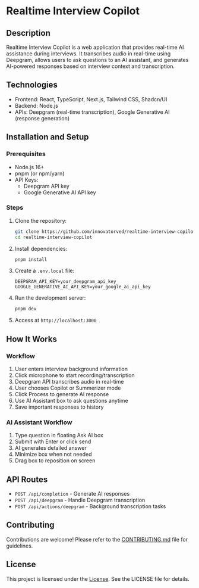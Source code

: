 # Realtime Interview Copilot

## Description

Realtime Interview Copilot is a web application that provides real-time AI assistance during interviews. It transcribes audio in real-time using Deepgram, allows users to ask questions to an AI assistant, and generates AI-powered responses based on interview context and transcription.

## Technologies

- Frontend: React, TypeScript, Next.js, Tailwind CSS, Shadcn/UI
- Backend: Node.js
- APIs: Deepgram (real-time transcription), Google Generative AI (response generation)


## Installation and Setup

### Prerequisites
- Node.js 16+
- pnpm (or npm/yarn)
- API Keys:
  - Deepgram API key
  - Google Generative AI API key

### Steps

1. Clone the repository:
    ```bash
    git clone https://github.com/innovatorved/realtime-interview-copilot.git
    cd realtime-interview-copilot
    ```

2. Install dependencies:
    ```bash
    pnpm install
    ```

3. Create a `.env.local` file:
    ```
    DEEPGRAM_API_KEY=your_deepgram_api_key
    GOOGLE_GENERATIVE_AI_API_KEY=your_google_ai_api_key
    ```

4. Run the development server:
    ```bash
    pnpm dev
    ```

5. Access at `http://localhost:3000`

## How It Works

### Workflow
1. User enters interview background information
2. Click microphone to start recording/transcription
3. Deepgram API transcribes audio in real-time
4. User chooses Copilot or Summerizer mode
5. Click Process to generate AI response
6. Use AI Assistant box to ask questions anytime
7. Save important responses to history

### AI Assistant Workflow
1. Type question in floating Ask AI box
2. Submit with Enter or click send
3. AI generates detailed answer
4. Minimize box when not needed
5. Drag box to reposition on screen

## API Routes

- `POST /api/completion` - Generate AI responses
- `POST /api/deepgram` - Handle Deepgram transcription
- `POST /api/actions/deepgram` - Background transcription tasks

## Contributing

Contributions are welcome! Please refer to the [CONTRIBUTING.md](https://github.com/innovatorved/realtime-interview-copilot/blob/main/CONTRIBUTING.md) file for guidelines.

## License

This project is licensed under the [License](https://github.com/innovatorved/realtime-interview-copilot/blob/main/LICENSE). See the LICENSE file for details.
